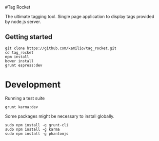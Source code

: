 #Tag Rocket

The ultimate tagging tool. Single page application to display tags provided by node.js server.

## Getting started

```
git clone https://github.com/kamilio/tag_rocket.git
cd tag_rocket
npm install
bower install
grunt espress:dev
```

# Development

Running a test suite
```
grunt karma:dev
```


Some packages might be necessary to install globally.

```
sudo npm install -g grunt-cli
sudo npm install -g karma
sudo npm install -g phantomjs
```
